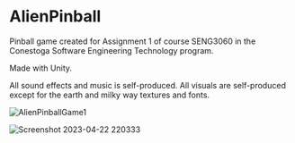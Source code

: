 # AlienPinball

Pinball game created for Assignment 1 of course SENG3060 in the Conestoga Software Engineering Technology program.

Made with Unity.

All sound effects and music is self-produced. All visuals are self-produced except for the earth and milky way textures and fonts.

![AlienPinballGame1](https://user-images.githubusercontent.com/50997667/233815480-885d03d5-bce9-455f-a13d-8a9980319e2c.png)

![Screenshot 2023-04-22 220333](https://user-images.githubusercontent.com/50997667/233815495-df649f28-52ca-4e26-a449-4c62b54b601c.png)
